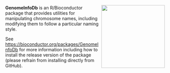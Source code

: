 [<img src="https://www.bioconductor.org/images/logo/jpg/bioconductor_logo_rgb.jpg" width="200" align="right"/>](https://bioconductor.org/)

**GenomeInfoDb** is an R/Bioconductor package that provides utilities for manipulating chromosome names, including modifying them to follow a particular naming style.

See https://bioconductor.org/packages/GenomeInfoDb for more information including how to install the release version of the package (please refrain from installing directly from GitHub).

